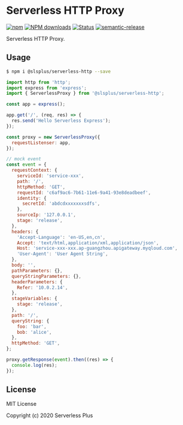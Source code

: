 # Serverless HTTP Proxy

[![npm](https://img.shields.io/npm/v/@slsplus/serverless-http)](http://www.npmtrends.com/@slsplus/serverless-http)
[![NPM downloads](http://img.shields.io/npm/dm/@slsplus/serverless-http.svg?style=flat-square)](http://www.npmtrends.com/@slsplus/serverless-http)
[![Status](https://github.com/serverless-plus/serverless-http/workflows/Test/badge.svg?branch=master)](https://github.com/serverless-plus/serverless-http/actions?query=workflow:Test+branch:master)
[![semantic-release](https://img.shields.io/badge/%20%20%F0%9F%93%A6%F0%9F%9A%80-semantic--release-e10079.svg)](https://github.com/semantic-release/semantic-release)

Serverless HTTP Proxy.

## Usage

```bash
$ npm i @slsplus/serverless-http --save
```

```js
import http from 'http';
import express from 'express';
import { ServerlessProxy } from '@slsplus/serverless-http';

const app = express();

app.get('/', (req, res) => {
  res.send('Hello Serverless Express');
});

const proxy = new ServerlessProxy({
  requestListenser: app,
});

// mock event
const event = {
  requestContext: {
    serviceId: 'service-xxx',
    path: '/',
    httpMethod: 'GET',
    requestId: 'c6af9ac6-7b61-11e6-9a41-93e8deadbeef',
    identity: {
      secretId: 'abdcdxxxxxxxsdfs',
    },
    sourceIp: '127.0.0.1',
    stage: 'release',
  },
  headers: {
    'Accept-Language': 'en-US,en,cn',
    Accept: 'text/html,application/xml,application/json',
    Host: 'service-xxx-xxx.ap-guangzhou.apigateway.myqloud.com',
    'User-Agent': 'User Agent String',
  },
  body: '',
  pathParameters: {},
  queryStringParameters: {},
  headerParameters: {
    Refer: '10.0.2.14',
  },
  stageVariables: {
    stage: 'release',
  },
  path: '/',
  queryString: {
    foo: 'bar',
    bob: 'alice',
  },
  httpMethod: 'GET',
};

proxy.getResponse(event).then((res) => {
  console.log(res);
});
```

## License

MIT License

Copyright (c) 2020 Serverless Plus
